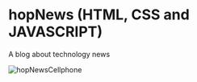 # hopNews (HTML, CSS and JAVASCRIPT)
A blog about technology news


![hopNewsCellphone](https://github.com/user-attachments/assets/69c5b427-a024-46d3-8fbb-ae4da8d850dc)
